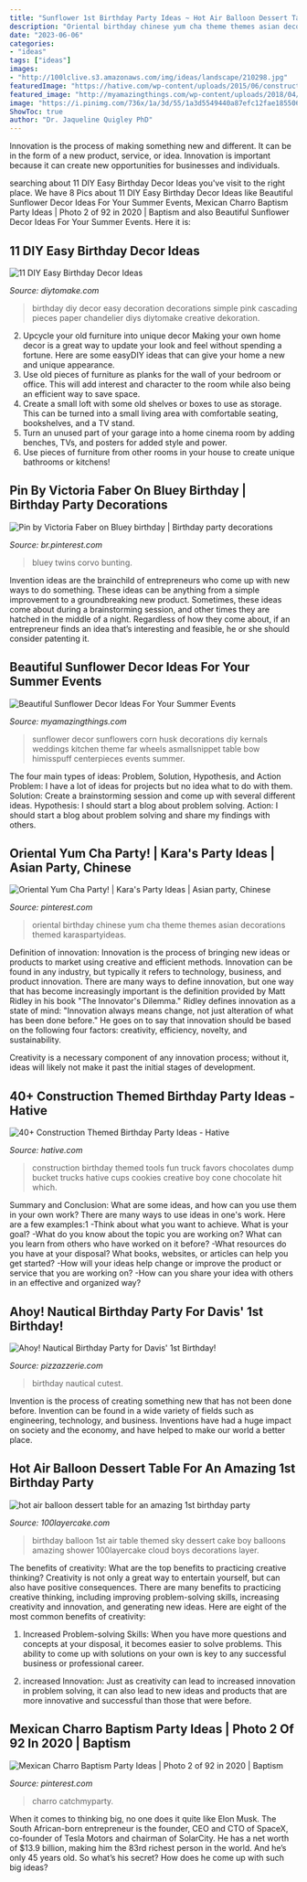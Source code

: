 ```yaml
---
title: "Sunflower 1st Birthday Party Ideas ~ Hot Air Balloon Dessert Table For An Amazing 1st Birthday Party"
description: "Oriental birthday chinese yum cha theme themes asian decorations themed karaspartyideas"
date: "2023-06-06"
categories:
- "ideas"
tags: ["ideas"]
images:
- "http://100lclive.s3.amazonaws.com/img/ideas/landscape/210298.jpg"
featuredImage: "https://hative.com/wp-content/uploads/2015/06/construction-birthday-party/37-construction-themed-birthday-party.jpg"
featured_image: "http://myamazingthings.com/wp-content/uploads/2018/04/sunflower-decor-2-.jpg"
image: "https://i.pinimg.com/736x/1a/3d/55/1a3d5549440a87efc12fae185506ed56.jpg"
ShowToc: true
author: "Dr. Jaqueline Quigley PhD"
---
```



Innovation is the process of making something new and different. It can be in the form of a new product, service, or idea. Innovation is important because it can create new opportunities for businesses and individuals.

	

		
searching about 11 DIY Easy Birthday Decor Ideas you've visit to the right place. We have 8 Pics about 11 DIY Easy Birthday Decor Ideas like Beautiful Sunflower Decor Ideas For Your Summer Events, Mexican Charro Baptism Party Ideas | Photo 2 of 92 in 2020 | Baptism and also Beautiful Sunflower Decor Ideas For Your Summer Events. Here it is:
		
    
## 11 DIY Easy Birthday Decor Ideas

<img loading=lazy src="https://www.diytomake.com/wp-content/uploads/2015/09/Cascading-Pink.jpg" onerror="this.onerror=null;this.src='https://tse1.mm.bing.net/th?id=OIP.ShIUAfxBwrBFdZP1GoBLVwHaLH&amp;pid=15.1';" alt="11 DIY Easy Birthday Decor Ideas">

_Source: diytomake.com_

>birthday diy decor easy decoration decorations simple pink cascading pieces paper chandelier diys diytomake creative dekoration. 

	

2. Upcycle your old furniture into unique decor
Making your own home decor is a great way to update your look and feel without spending a fortune. Here are some easyDIY ideas that can give your home a new and unique appearance. 
1. Use old pieces of furniture as planks for the wall of your bedroom or office. This will add interest and character to the room while also being an efficient way to save space.
2. Create a small loft with some old shelves or boxes to use as storage. This can be turned into a small living area with comfortable seating, bookshelves, and a TV stand.
3. Turn an unused part of your garage into a home cinema room by adding benches, TVs, and posters for added style and power.
4. Use pieces of furniture from other rooms in your house to create unique bathrooms or kitchens!

    
## Pin By Victoria Faber On Bluey Birthday | Birthday Party Decorations

<img loading=lazy src="https://i.pinimg.com/736x/ff/a8/84/ffa884d2dc63d6eb93d618d8b1303e70.jpg" onerror="this.onerror=null;this.src='https://tse4.mm.bing.net/th?id=OIP.qc27SEhCATxt5ZLN_-1BzAHaJ4&amp;pid=15.1';" alt="Pin by Victoria Faber on Bluey birthday | Birthday party decorations">

_Source: br.pinterest.com_

>bluey twins corvo bunting. 

	

Invention ideas are the brainchild of entrepreneurs who come up with new ways to do something. These ideas can be anything from a simple improvement to a groundbreaking new product. Sometimes, these ideas come about during a brainstorming session, and other times they are hatched in the middle of a night. Regardless of how they come about, if an entrepreneur finds an idea that’s interesting and feasible, he or she should consider patenting it.

    
## Beautiful Sunflower Decor Ideas For Your Summer Events

<img loading=lazy src="http://myamazingthings.com/wp-content/uploads/2018/04/sunflower-decor-2-.jpg" onerror="this.onerror=null;this.src='https://tse1.mm.bing.net/th?id=OIP.zWr4p80yPADEnboYCwvoEAHaLI&amp;pid=15.1';" alt="Beautiful Sunflower Decor Ideas For Your Summer Events">

_Source: myamazingthings.com_

>sunflower decor sunflowers corn husk decorations diy kernals weddings kitchen theme far wheels asmallsnippet table bow himisspuff centerpieces events summer. 

	

The four main types of ideas: Problem, Solution, Hypothesis, and Action
Problem: I have a lot of ideas for projects but no idea what to do with them.
Solution: Create a brainstorming session and come up with several different ideas.
Hypothesis: I should start a blog about problem solving.
Action: I should start a blog about problem solving and share my findings with others.

    
## Oriental Yum Cha Party! | Kara&#039;s Party Ideas | Asian Party, Chinese

<img loading=lazy src="https://i.pinimg.com/736x/1a/3d/55/1a3d5549440a87efc12fae185506ed56.jpg" onerror="this.onerror=null;this.src='https://tse2.mm.bing.net/th?id=OIP.Gv8BGtbAjbG2Wikk4HSOHQHaLG&amp;pid=15.1';" alt="Oriental Yum Cha Party! | Kara&#039;s Party Ideas | Asian party, Chinese">

_Source: pinterest.com_

>oriental birthday chinese yum cha theme themes asian decorations themed karaspartyideas. 

	

Definition of innovation:
Innovation is the process of bringing new ideas or products to market using creative and efficient methods. Innovation can be found in any industry, but typically it refers to technology, business, and product innovation.
There are many ways to define innovation, but one way that has become increasingly important is the definition provided by Matt Ridley in his book "The Innovator's Dilemma." Ridley defines innovation as a state of mind: "Innovation always means change, not just alteration of what has been done before." He goes on to say that innovation should be based on the following four factors: creativity, efficiency, novelty, and sustainability.

Creativity is a necessary component of any innovation process; without it, ideas will likely not make it past the initial stages of development.

    
## 40+ Construction Themed Birthday Party Ideas - Hative

<img loading=lazy src="https://hative.com/wp-content/uploads/2015/06/construction-birthday-party/37-construction-themed-birthday-party.jpg" onerror="this.onerror=null;this.src='https://tse3.mm.bing.net/th?id=OIP.UgfeAcTSFX2iv97Xi2fV_QHaKX&amp;pid=15.1';" alt="40+ Construction Themed Birthday Party Ideas - Hative">

_Source: hative.com_

>construction birthday themed tools fun truck favors chocolates dump bucket trucks hative cups cookies creative boy cone chocolate hit which. 

	

Summary and Conclusion: What are some ideas, and how can you use them in your own work?
There are many ways to use ideas in one's work. Here are a few examples:1 
-Think about what you want to achieve. What is your goal? 
-What do you know about the topic you are working on? What can you learn from others who have worked on it before? 
-What resources do you have at your disposal? What books, websites, or articles can help you get started? 
-How will your ideas help change or improve the product or service that you are working on? 
-How can you share your idea with others in an effective and organized way?

    
## Ahoy! Nautical Birthday Party For Davis&#039; 1st Birthday!

<img loading=lazy src="https://pizzazzerie.com/wp-content/uploads/2017/02/nautical-birthday-party-details-2.png" onerror="this.onerror=null;this.src='https://tse4.mm.bing.net/th?id=OIP.PpC1Va0YtqCVjo99rXkrEQHaNX&amp;pid=15.1';" alt="Ahoy! Nautical Birthday Party for Davis&#039; 1st Birthday!">

_Source: pizzazzerie.com_

>birthday nautical cutest. 

	

Invention is the process of creating something new that has not been done before. Invention can be found in a wide variety of fields such as engineering, technology, and business. Inventions have had a huge impact on society and the economy, and have helped to make our world a better place.

    
## Hot Air Balloon Dessert Table For An Amazing 1st Birthday Party

<img loading=lazy src="http://100lclive.s3.amazonaws.com/img/ideas/landscape/210298.jpg" onerror="this.onerror=null;this.src='https://tse3.mm.bing.net/th?id=OIP.IaTPCoYtODhBef9H9o1ZcgHaLH&amp;pid=15.1';" alt="hot air balloon dessert table for an amazing 1st birthday party">

_Source: 100layercake.com_

>birthday balloon 1st air table themed sky dessert cake boy balloons amazing shower 100layercake cloud boys decorations layer. 

	

The benefits of creativity: What are the top benefits to practicing creative thinking?
Creativity is not only a great way to entertain yourself, but can also have positive consequences. There are many benefits to practicing creative thinking, including improving problem-solving skills, increasing creativity and innovation, and generating new ideas. Here are eight of the most common benefits of creativity:
1. Increased Problem-solving Skills: When you have more questions and concepts at your disposal, it becomes easier to solve problems. This ability to come up with solutions on your own is key to any successful business or professional career.

2. increased Innovation: Just as creativity can lead to increased innovation in problem solving, it can also lead to new ideas and products that are more innovative and successful than those that were before.

    
## Mexican Charro Baptism Party Ideas | Photo 2 Of 92 In 2020 | Baptism

<img loading=lazy src="https://i.pinimg.com/736x/ed/69/30/ed6930c31ee0c12c01644cff0bb9f6a3.jpg" onerror="this.onerror=null;this.src='https://tse3.mm.bing.net/th?id=OIP.uqU6XdoaDuJIlp1Vo1fyPgHaJ3&amp;pid=15.1';" alt="Mexican Charro Baptism Party Ideas | Photo 2 of 92 in 2020 | Baptism">

_Source: pinterest.com_

>charro catchmyparty. 

	

When it comes to thinking big, no one does it quite like Elon Musk. The South African-born entrepreneur is the founder, CEO and CTO of SpaceX, co-founder of Tesla Motors and chairman of SolarCity. He has a net worth of $13.9 billion, making him the 83rd richest person in the world. And he’s only 45 years old. So what’s his secret? How does he come up with such big ideas?

